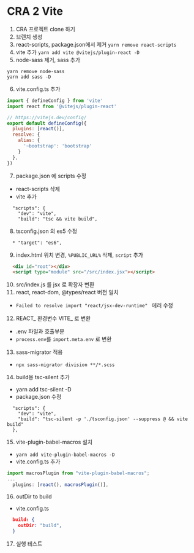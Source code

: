 # CRA 2 Vite
1. CRA 프로젝트 clone 하기
2. 브랜치 생성
3. react-scripts, package.json에서 제거
`yarn remove react-scripts`
4. vite 추가
`yarn add vite @vitejs/plugin-react -D`
5. node-sass 제거, sass 추가

```
yarn remove node-sass
yarn add sass -D
```
6. vite.config.ts 추가

```js
import { defineConfig } from 'vite'
import react from '@vitejs/plugin-react'

// https://vitejs.dev/config/
export default defineConfig({
  plugins: [react()],
  resolve: {
    alias: {
      '~bootstrap': 'bootstrap'
    }
  },
})
```

7. package.json 에 scripts 수정
  * react-scripts 삭제
  * vite 추가

```
  "scripts": {
    "dev": "vite",
    "build": "tsc && vite build",
```
8. tsconfig.json 의 es5 수정

```
  * "target": "es6",
```
9. index.html 위치 변경, `%PUBLIC_URL%` 삭제, `script` 추가

```html
  <div id="root"></div>
  <script type="module" src="/src/index.jsx"></script>
```
10. src/index.js 를 jsx 로 확장자 변환
11. react, react-dom, @types/react 버전 일치
  * `Failed to resolve import "react/jsx-dev-runtime" ` 에러 수정
12. REACT_ 환경변수 VITE_ 로 변환
  * .env 파일과 호출부분
  * `process.env`를 `import.meta.env` 로 변환
13. sass-migrator 적용
  * `npx sass-migrator division **/*.scss`
14. build용 tsc-silent 추가
  * yarn add tsc-silent -D
  * package.json 수정

```
  "scripts": {
    "dev": "vite",
    "build": "tsc-silent -p './tsconfig.json' --suppress @ && vite build"
  },
```
15. vite-plugin-babel-macros 설치
  * `yarn add vite-plugin-babel-macros -D`
  * vite.config.ts 추가

```js
import macrosPlugin from "vite-plugin-babel-macros";
...
  plugins: [react(), macrosPlugin()],
```

16. outDir to build
* vite.config.ts

```json
  build: {
    outDir: "build",
  }
```

17. 실행 테스트
